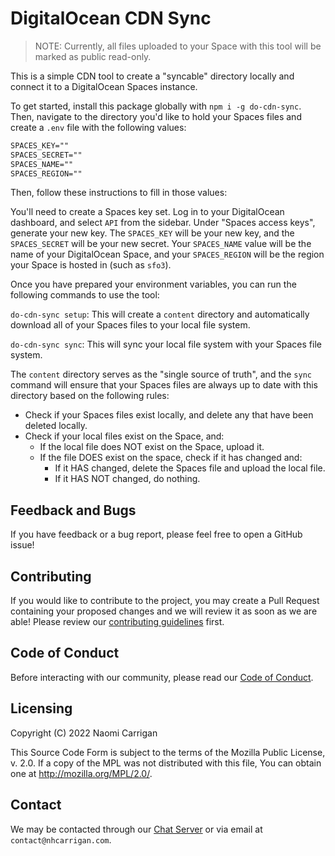 # DigitalOcean CDN Sync

> NOTE: Currently, all files uploaded to your Space with this tool will be marked as public read-only.

This is a simple CDN tool to create a "syncable" directory locally and connect it to a DigitalOcean Spaces instance.

To get started, install this package globally with `npm i -g do-cdn-sync`. Then, navigate to the directory you'd like to hold your Spaces files and create a `.env` file with the following values:

```txt
SPACES_KEY=""
SPACES_SECRET=""
SPACES_NAME=""
SPACES_REGION=""
```

Then, follow these instructions to fill in those values:

You'll need to create a Spaces key set. Log in to your DigitalOcean dashboard, and select `API` from the sidebar. Under "Spaces access keys", generate your new key. The `SPACES_KEY` will be your new key, and the `SPACES_SECRET` will be your new secret. Your `SPACES_NAME` value will be the name of your DigitalOcean Space, and your `SPACES_REGION` will be the region your Space is hosted in (such as `sfo3`).

Once you have prepared your environment variables, you can run the following commands to use the tool:

`do-cdn-sync setup`: This will create a `content` directory and automatically download all of your Spaces files to your local file system.

`do-cdn-sync sync`: This will sync your local file system with your Spaces file system.

The `content` directory serves as the "single source of truth", and the `sync` command will ensure that your Spaces files are always up to date with this directory based on the following rules:

- Check if your Spaces files exist locally, and delete any that have been deleted locally.
- Check if your local files exist on the Space, and:
  - If the local file does NOT exist on the Space, upload it.
  - If the file DOES exist on the space, check if it has changed and:
    - If it HAS changed, delete the Spaces file and upload the local file.
    - If it HAS NOT changed, do nothing.

## Feedback and Bugs

If you have feedback or a bug report, please feel free to open a GitHub issue!

## Contributing

If you would like to contribute to the project, you may create a Pull Request containing your proposed changes and we will review it as soon as we are able! Please review our [contributing guidelines](CONTRIBUTING.md) first.

## Code of Conduct

Before interacting with our community, please read our [Code of Conduct](CODE_OF_CONDUCT.md).

## Licensing

Copyright (C) 2022 Naomi Carrigan

This Source Code Form is subject to the terms of the Mozilla Public
License, v. 2.0. If a copy of the MPL was not distributed with this
file, You can obtain one at http://mozilla.org/MPL/2.0/.

## Contact

We may be contacted through our [Chat Server](http://chat.nhcarrigan.com) or via email at `contact@nhcarrigan.com`.
